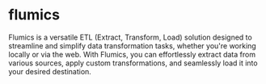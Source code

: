 # flumics
Flumics is a versatile ETL (Extract, Transform, Load) solution designed to streamline and simplify data transformation tasks, whether you're working locally or via the web. With Flumics, you can effortlessly extract data from various sources, apply custom transformations, and seamlessly load it into your desired destination.
